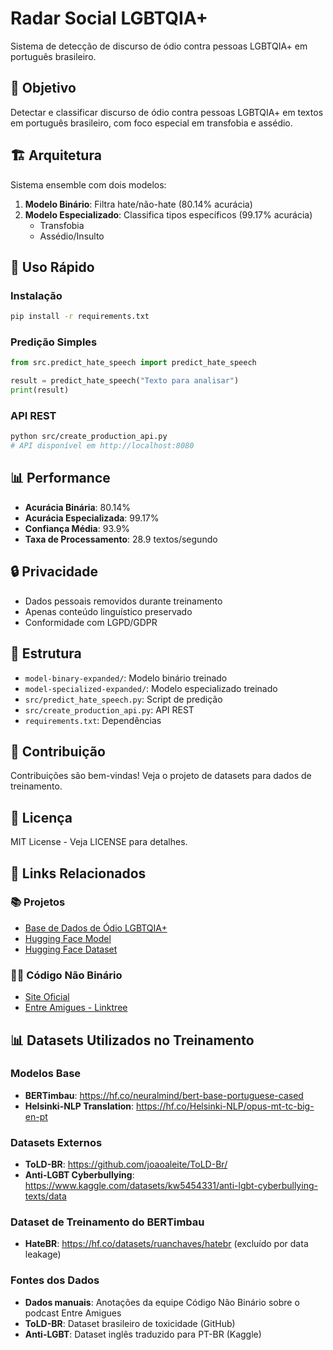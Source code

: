 # Radar Social LGBTQIA+

Sistema de detecção de discurso de ódio contra pessoas LGBTQIA+ em português brasileiro.

## 🎯 Objetivo

Detectar e classificar discurso de ódio contra pessoas LGBTQIA+ em textos em português brasileiro, com foco especial em transfobia e assédio.

## 🏗️ Arquitetura

Sistema ensemble com dois modelos:

1. **Modelo Binário**: Filtra hate/não-hate (80.14% acurácia)
2. **Modelo Especializado**: Classifica tipos específicos (99.17% acurácia)
   - Transfobia
   - Assédio/Insulto

## 🚀 Uso Rápido

### Instalação
```bash
pip install -r requirements.txt
```

### Predição Simples
```python
from src.predict_hate_speech import predict_hate_speech

result = predict_hate_speech("Texto para analisar")
print(result)
```

### API REST
```bash
python src/create_production_api.py
# API disponível em http://localhost:8080
```

## 📊 Performance

- **Acurácia Binária**: 80.14%
- **Acurácia Especializada**: 99.17%
- **Confiança Média**: 93.9%
- **Taxa de Processamento**: 28.9 textos/segundo

## 🔒 Privacidade

- Dados pessoais removidos durante treinamento
- Apenas conteúdo linguístico preservado
- Conformidade com LGPD/GDPR

## 📁 Estrutura

- `model-binary-expanded/`: Modelo binário treinado
- `model-specialized-expanded/`: Modelo especializado treinado
- `src/predict_hate_speech.py`: Script de predição
- `src/create_production_api.py`: API REST
- `requirements.txt`: Dependências

## 🤝 Contribuição

Contribuições são bem-vindas! Veja o projeto de datasets para dados de treinamento.

## 📄 Licença

MIT License - Veja LICENSE para detalhes.

## 🔗 Links Relacionados

### 📚 Projetos
- [Base de Dados de Ódio LGBTQIA+](https://github.com/travahacker/base-dados-odio-lgbtqia)
- [Hugging Face Model](https://hf.co/Veronyka/radar-social-lgbtqia)
- [Hugging Face Dataset](https://hf.co/datasets/Veronyka/base-dados-odio-lgbtqia)

### 🏳️‍🌈 Código Não Binário
- [Site Oficial](https://codigonaobinario.org)
- [Entre Amigues - Linktree](https://linktr.ee/entre_amigues)

## 📊 Datasets Utilizados no Treinamento

### Modelos Base
- **BERTimbau**: https://hf.co/neuralmind/bert-base-portuguese-cased
- **Helsinki-NLP Translation**: https://hf.co/Helsinki-NLP/opus-mt-tc-big-en-pt

### Datasets Externos
- **ToLD-BR**: https://github.com/joaoaleite/ToLD-Br/
- **Anti-LGBT Cyberbullying**: https://www.kaggle.com/datasets/kw5454331/anti-lgbt-cyberbullying-texts/data

### Dataset de Treinamento do BERTimbau
- **HateBR**: https://hf.co/datasets/ruanchaves/hatebr (excluído por data leakage)

### Fontes dos Dados
- **Dados manuais**: Anotações da equipe Código Não Binário sobre o podcast Entre Amigues
- **ToLD-BR**: Dataset brasileiro de toxicidade (GitHub)
- **Anti-LGBT**: Dataset inglês traduzido para PT-BR (Kaggle)
